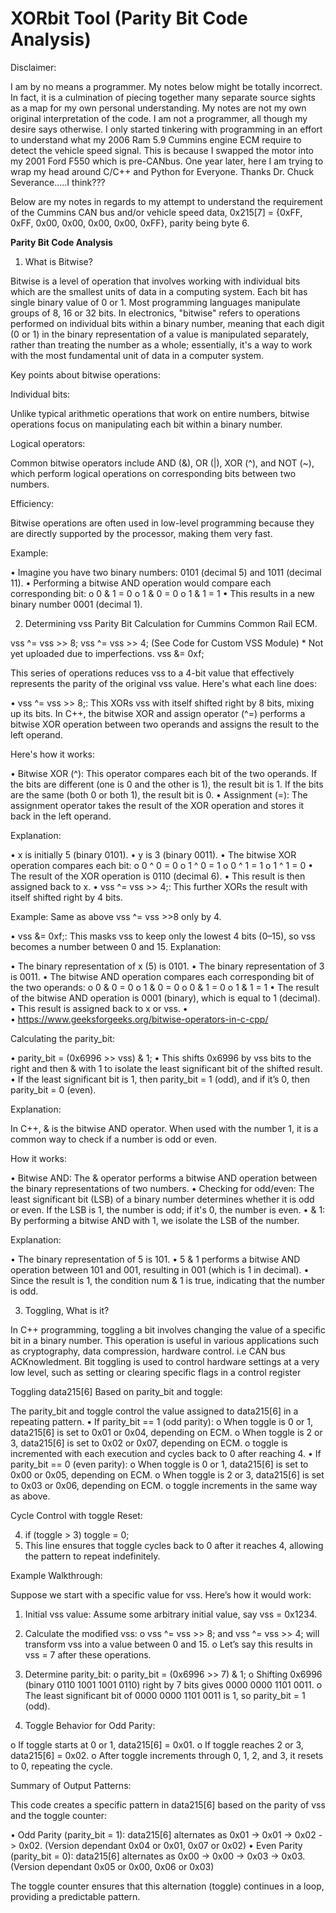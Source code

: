# XORbit Tool (Parity Bit Code Analysis)

Disclaimer: 

I am by no means a programmer. My notes below might be totally incorrect. In fact, it is a culmination of piecing together many separate source sights as a map for my own personal understanding. My notes are not my own original interpretation of the code. I am not a programmer, all though my desire says otherwise. I only started tinkering with programming in an effort to understand what my 2006 Ram 5.9 Cummins engine ECM require to detect the vehicle speed signal. This is because I swapped the motor into my 2001 Ford F550 which is pre-CANbus. One year later, here I am trying to wrap my head around C/C++ and Python for Everyone. Thanks Dr. Chuck Severance.....I think??? 

Below are my notes in regards to my attempt to understand the requirement of the Cummins CAN bus and/or 
vehicle speed data, 0x215[7]  = {0xFF, 0xFF, 0x00, 0x00, 0x00, 0x00, 0xFF}, parity being byte 6.


**Parity Bit Code Analysis**

1.	What is Bitwise?

Bitwise is a level of operation that involves working with individual bits which are the smallest units of data in a computing system. Each bit has single binary value of 0 or 1. Most programming languages manipulate groups of 8, 16 or 32 bits.
In electronics, "bitwise" refers to operations performed on individual bits within a binary number, meaning that each digit (0 or 1) in the binary representation of a value is manipulated separately, rather than treating the number as a whole; essentially, it's a way to work with the most fundamental unit of data in a computer system. 

Key points about bitwise operations: 

Individual bits: 

Unlike typical arithmetic operations that work on entire numbers, bitwise operations focus on manipulating each bit within a binary number. 

Logical operators: 

Common bitwise operators include AND (&), OR (|), XOR (^), and NOT (~), which perform logical operations on corresponding bits between two numbers. 

Efficiency: 

Bitwise operations are often used in low-level programming because they are directly supported by the processor, making them very fast. 

Example: 

•	Imagine you have two binary numbers: 0101 (decimal 5) and 1011 (decimal 11). 
•	Performing a bitwise AND operation would compare each corresponding bit: 
o	0 & 1 = 0 
o	1 & 0 = 0 
o	1 & 1 = 1 
•	This results in a new binary number 0001 (decimal 1). 

2.	Determining vss Parity Bit Calculation for Cummins Common Rail ECM.

vss ^= vss >> 8;
vss ^= vss >> 4;          (See Code for Custom VSS Module) * Not yet uploaded due to imperfections.
vss &= 0xf;

This series of operations reduces vss to a 4-bit value that effectively represents the parity of the original vss value. Here's what each line does:

•	vss ^= vss >> 8;: This XORs vss with itself shifted right by 8 bits, mixing up its bits.
In C++, the bitwise XOR and assign operator (^=) performs a bitwise XOR operation between two operands and assigns the result to the left operand. 

Here's how it works: 

•	Bitwise XOR (^): 
This operator compares each bit of the two operands. If the bits are different (one is 0 and the other is 1), the result bit is 1. If the bits are the same (both 0 or both 1), the result bit is 0. 
•	Assignment (=): 
The assignment operator takes the result of the XOR operation and stores it back in the left operand.
 
Explanation: 

•	x is initially 5 (binary 0101). 
•	y is 3 (binary 0011). 
•	The bitwise XOR operation compares each bit: 
o	0 ^ 0 = 0 
o	1 ^ 0 = 1 
o	0 ^ 1 = 1 
o	1 ^ 1 = 0 
•	The result of the XOR operation is 0110 (decimal 6). 
•	This result is then assigned back to x. 
•	vss ^= vss >> 4;: This further XORs the result with itself shifted right by 4 bits.

Example: Same as above vss ^= vss >>8 only by 4. 

•	vss &= 0xf;: This masks vss to keep only the lowest 4 bits (0–15), so vss becomes a number between 0 and 15.
Explanation: 

•	The binary representation of x (5) is 0101. 
•	The binary representation of 3 is 0011. 
•	The bitwise AND operation compares each corresponding bit of the two operands: 
o	0 & 0 = 0 
o	1 & 0 = 0 
o	0 & 1 = 0 
o	1 & 1 = 1 
•	The result of the bitwise AND operation is 0001 (binary), which is equal to 1 (decimal). 
•	This result is assigned back to x or vss.
•	
•	https://www.geeksforgeeks.org/bitwise-operators-in-c-cpp/

Calculating the parity_bit:

•  parity_bit = (0x6996 >> vss) & 1;
•	This shifts 0x6996 by vss bits to the right and then & with 1 to isolate the least significant bit of the shifted result.
•	If the least significant bit is 1, then parity_bit = 1 (odd), and if it’s 0, then parity_bit = 0 (even).

Explanation: 

In C++, & is the bitwise AND operator. When used with the number 1, it is a common way to check if a number is odd or even. 


How it works: 

•	Bitwise AND: The & operator performs a bitwise AND operation between the binary representations of two numbers. 
•	Checking for odd/even: The least significant bit (LSB) of a binary number determines whether it is odd or even. If the LSB is 1, the number is odd; if it's 0, the number is even. 
•	& 1: By performing a bitwise AND with 1, we isolate the LSB of the number. 
 
Explanation: 

•	The binary representation of 5 is 101. 
•	5 & 1 performs a bitwise AND operation between 101 and 001, resulting in 001 (which is 1 in decimal). 
•	Since the result is 1, the condition num & 1 is true, indicating that the number is odd.

3.	Toggling, What is it?

In C++ programming, toggling a bit involves changing the value of a specific bit in a binary number. This operation is useful in various applications such as cryptography, data compression, hardware control. i.e CAN bus ACKnowledment. 
Bit toggling is used to control hardware settings at a very low level, such as setting or clearing specific flags in a control register

Toggling data215[6] Based on parity_bit and toggle:

The parity_bit and toggle control the value assigned to data215[6] in a repeating pattern.
•	If parity_bit == 1 (odd parity):
o	When toggle is 0 or 1, data215[6] is set to 0x01 or 0x04, depending on ECM.
o	When toggle is 2 or 3, data215[6] is set to 0x02 or 0x07, depending on ECM.
o	toggle is incremented with each execution and cycles back to 0 after reaching 4.
•	If parity_bit == 0 (even parity):
o	When toggle is 0 or 1, data215[6] is set to 0x00 or 0x05, depending on ECM.
o	When toggle is 2 or 3, data215[6] is set to 0x03 or 0x06, depending on ECM.
o	toggle increments in the same way as above.

Cycle Control with toggle Reset:

4.	if (toggle > 3) toggle = 0;
5.	This line ensures that toggle cycles back to 0 after it reaches 4, allowing the pattern to repeat indefinitely.

Example Walkthrough: 

Suppose we start with a specific value for vss. Here’s how it would work:

1.	Initial vss value: Assume some arbitrary initial value, say vss = 0x1234.
2.	Calculate the modified vss:
o	vss ^= vss >> 8; and vss ^= vss >> 4; will transform vss into a value between 0 and 15.
o	Let’s say this results in vss = 7 after these operations.
3.	Determine parity_bit:
o	parity_bit = (0x6996 >> 7) & 1;
o	Shifting 0x6996 (binary 0110 1001 1001 0110) right by 7 bits gives 0000 0000 1101 0011.
o	The least significant bit of 0000 0000 1101 0011 is 1, so parity_bit = 1 (odd).


4.	Toggle Behavior for Odd Parity:

o	If toggle starts at 0 or 1, data215[6] = 0x01.
o	If toggle reaches 2 or 3, data215[6] = 0x02.
o	After toggle increments through 0, 1, 2, and 3, it resets to 0, repeating the cycle.

Summary of Output Patterns:

This code creates a specific pattern in data215[6] based on the parity of vss and the toggle counter:

•	Odd Parity (parity_bit = 1): data215[6] alternates as 0x01 -> 0x01 -> 0x02 -> 0x02. (Version dependant  0x04 or 0x01, 0x07 or 0x02)
•	Even Parity (parity_bit = 0): data215[6] alternates as 0x00 -> 0x00 -> 0x03 -> 0x03.(Version dependant 0x05 or 0x00, 0x06 or 0x03)

The toggle counter ensures that this alternation (toggle) continues in a loop, providing a predictable pattern. 

